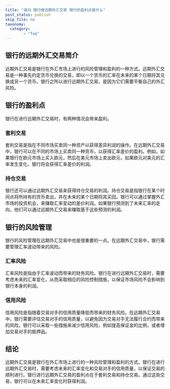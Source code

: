 ```yaml
---
title: "请问 银行做远期外汇交易 银行的盈利点是什么"
post_status: publish
skip_file: no
taxonomy:
  category:
        - "faq"
---
```


## 银行的远期外汇交易简介

远期外汇交易是银行在外汇市场上进行的风险管理和盈利的一种方式。远期外汇交易是一种事先约定货币兑换的交易，即以一个货币的汇率在未来的某个日期将其兑换成另一个货币。银行之所以进行远期外汇交易，是因为它们需要平衡自己的外汇风险。

## 银行的盈利点

银行在进行远期外汇交易时，有两种情况会带来盈利。

### 套利交易

套利交易是指在不同市场买卖同一种资产以获得差异利润的操作。在远期外汇交易中，银行可以在不同的市场上买卖同一种货币，以获得汇率差价的盈利。例如，如果银行在欧元市场上买入欧元，然后在美元市场上卖出欧元，如果欧元对美元的汇率发生变化，银行将会获得汇率差价的利润。

### 持仓交易

银行还可以通过远期外汇交易来获得持仓交易的利润。持仓交易是指银行在某个时间点将所持有的货币卖出，并在未来的某个日期将其买回。银行可以通过掌握外汇市场的投资机会，来赚取汇率变动的差价利润。如果银行预测到了未来汇率的走向，他们可以通过远期外汇交易来赚取基于这些预测的利润。

## 银行的风险管理

银行的风险管理在远期外汇交易中也是很重要的一点。在远期外汇交易中，银行需要管理汇率波动带来的风险。

### 汇率风险

汇率风险是指由于汇率波动而带来的财务风险。银行在进行远期外汇交易时，需要考虑未来的汇率变化，从而采取相应的风险控制措施，以保证市场风险不会影响到银行本身的利润。

### 信用风险

信用风险是指随着交易对手的信用质量降低而带来的财务风险。在远期外汇交易中，银行需要评估交易对手的信用质量，以避免因为交易对手无法履行合约而带来的风险。银行可以采取一些措施来减少信用风险，例如提高保证金的比例，或者增加交易对手的抵押品。

## 结论

远期外汇交易是银行在外汇市场上进行的一种风险管理和盈利的方式。银行在进行远期外汇交易时，需要考虑未来的汇率变化和交易对手的信用质量，以保证交易的顺利进行。银行进行远期外汇交易的盈利点在于套利交易和持仓交易。通过这些交易，银行可以在未来汇率变化时获得利润。
